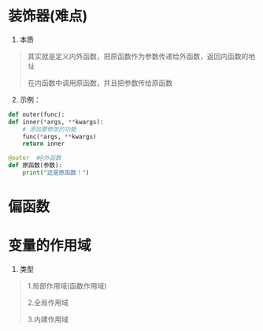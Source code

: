 # 装饰器(难点)

1. 本质
> 其实就是定义内外函数，把原函数作为参数传递给外函数，返回内函数的地址
> 
>   在内函数中调用原函数，并且把参数传给原函数

2. 示例：
```python
def outer(func):
def inner(*args, **kwargs):
    # 添加要修改的功能
    func(*args, **kwargs)
    return inner

@outer	#@外函数
def 原函数(参数):
    print("这是原函数！")
```

# 偏函数

# 变量的作用域

1. 类型
> 1.局部作用域(函数作用域)
> 
> 2.全局作用域
> 
> 3.内建作用域